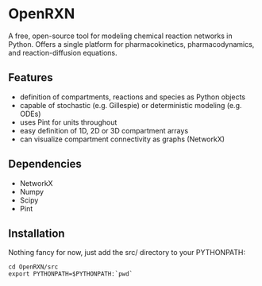 # OpenRXN
A free, open-source tool for modeling chemical reaction networks in Python.  Offers a single platform for pharmacokinetics, pharmacodynamics, and reaction-diffusion equations. 

## Features
* definition of compartments, reactions and species as Python objects
* capable of stochastic (e.g. Gillespie) or deterministic modeling (e.g. ODEs)
* uses Pint for units throughout
* easy definition of 1D, 2D or 3D compartment arrays
* can visualize compartment connectivity as graphs (NetworkX)

## Dependencies
* NetworkX
* Numpy
* Scipy
* Pint

## Installation
Nothing fancy for now, just add the src/ directory to your PYTHONPATH:

```
cd OpenRXN/src
export PYTHONPATH=$PYTHONPATH:`pwd`
```
